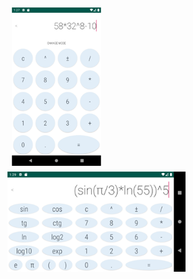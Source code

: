 <img src="calculator.png" alt="calculator" width="200" style="margin: 10px;"/>
<img src="calculator_land.png" alt="calculator_land" width="400"/>
